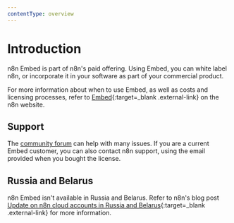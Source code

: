 ```yaml
---
contentType: overview
---
```


# Introduction

n8n Embed is part of n8n's paid offering. Using Embed, you can white label n8n, or incorporate it in your software as part of your commercial product.

For more information about when to use Embed, as well as costs and licensing processes, refer to [Embed](https://n8n.io/embed/){:target=_blank .external-link} on the n8n website.

## Support

The [community forum](https://community.n8n.io/) can help with many issues. If you are a current Embed customer, you can also contact n8n support, using the email provided when you bought the license.

## Russia and Belarus

n8n Embed isn't available in Russia and Belarus. Refer to n8n's blog post [Update on n8n cloud accounts in Russia and Belarus](https://n8n.io/blog/update-on-n8n-cloud-accounts-in-russia-and-belarus/){:target=_blank .external-link} for more information.
